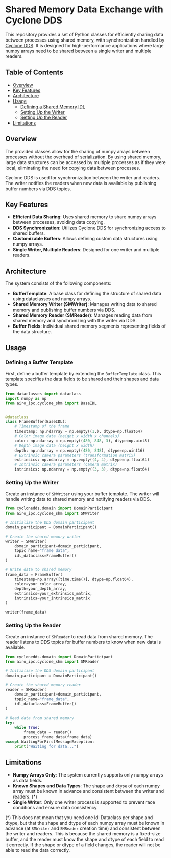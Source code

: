 # Shared Memory Data Exchange with Cyclone DDS

This repository provides a set of Python classes for efficiently sharing data between processes using shared memory,
with synchronization handled by [Cyclone DDS](https://projects.eclipse.org/projects/iot.cyclonedds). It is designed for
high-performance applications where large numpy arrays need to be shared between a single writer and multiple readers.

## Table of Contents

- [Overview](#overview)
- [Key Features](#key-features)
- [Architecture](#architecture)
- [Usage](#usage)
    - [Defining a Shared Memory IDL](#defining-a-buffer-template)
    - [Setting Up the Writer](#setting-up-the-writer)
    - [Setting Up the Reader](#setting-up-the-reader)
- [Limitations](#limitations)

## Overview

The provided classes allow for the sharing of numpy arrays between processes without the overhead of serialization. By
using shared memory, large data structures can be accessed by multiple processes as if they were local, eliminating the
need for copying data between processes.

Cyclone DDS is used for synchronization between the writer and readers. The writer notifies the readers when new data is
available by publishing buffer numbers via DDS topics.

## Key Features

- **Efficient Data Sharing**: Uses shared memory to share numpy arrays between processes, avoiding data copying.
- **DDS Synchronization**: Utilizes Cyclone DDS for synchronizing access to shared buffers.
- **Customizable Buffers**: Allows defining custom data structures using numpy arrays.
- **Single Writer, Multiple Readers**: Designed for one writer and multiple readers.

## Architecture

The system consists of the following components:

- **BufferTemplate**: A base class for defining the structure of shared data using dataclasses and numpy arrays.
- **Shared Memory Writer (SMWriter)**: Manages writing data to shared memory and publishing buffer numbers via DDS.
- **Shared Memory Reader (SMReader)**: Manages reading data from shared memory and synchronizing with the writer via
  DDS.
- **Buffer Fields**: Individual shared memory segments representing fields of the data structure.

## Usage

### Defining a Buffer Template

First, define a buffer template by extending the `BufferTemplate` class. This template specifies the data fields to be
shared and their shapes and data types.

```python
from dataclasses import dataclass
import numpy as np
from airo_ipc.cyclone_shm import BaseIDL


@dataclass
class FrameBuffer(BaseIDL):
    # Timestamp of the frame
    timestamp: np.ndarray = np.empty((1,), dtype=np.float64)
    # Color image data (height x width x channels)
    color: np.ndarray = np.empty((480, 848, 3), dtype=np.uint8)
    # Depth image data (height x width)
    depth: np.ndarray = np.empty((480, 848), dtype=np.uint16)
    # Extrinsic camera parameters (transformation matrix)
    extrinsics: np.ndarray = np.empty((4, 4), dtype=np.float64)
    # Intrinsic camera parameters (camera matrix)
    intrinsics: np.ndarray = np.empty((3, 3), dtype=np.float64)
```

### Setting Up the Writer

Create an instance of `SMWriter` using your buffer template. The writer will handle writing data to shared memory and
notifying readers via DDS.

```python
from cyclonedds.domain import DomainParticipant
from airo_ipc.cyclone_shm import SMWriter

# Initialize the DDS domain participant
domain_participant = DomainParticipant()

# Create the shared memory writer
writer = SMWriter(
    domain_participant=domain_participant,
    topic_name="frame_data",
    idl_dataclass=FrameBuffer()
)

# Write data to shared memory
frame_data = FrameBuffer(
    timestamp=np.array([time.time()], dtype=np.float64),
    color=your_color_array,
    depth=your_depth_array,
    extrinsics=your_extrinsics_matrix,
    intrinsics=your_intrinsics_matrix
)

writer(frame_data)
```

### Setting Up the Reader

Create an instance of `SMReader` to read data from shared memory. The reader listens to DDS topics for buffer numbers to
know when new data is available.

```python
from cyclonedds.domain import DomainParticipant
from airo_ipc.cyclone_shm import SMReader

# Initialize the DDS domain participant
domain_participant = DomainParticipant()

# Create the shared memory reader
reader = SMReader(
    domain_participant=domain_participant,
    topic_name="frame_data",
    idl_dataclass=FrameBuffer()
)

# Read data from shared memory
try:
    while True:
        frame_data = reader()
        process_frame_data(frame_data)
except WaitingForFirstMessageException:
    print("Waiting for data...")
```

## Limitations

- **Numpy Arrays Only**: The system currently supports only numpy arrays as data fields.
- **Known Shapes and Data Types**: The shape and `dtype` of each numpy array must be known in advance and consistent
  between the writer and readers. (\*)
- **Single Writer**: Only one writer process is supported to prevent race conditions and ensure data consistency.

\(*) This does not mean that you need one Idl Dataclass per shape and dtype, but that the shape and dtype of each numpy
array must be known in advance (at `SMWriter` and `SMReader` creation time)
and consistent between the writer and readers. This is because the shared memory is a fixed-size buffer, and the reader
must know the shape and dtype of each field to read it correctly. If the shape or dtype of a field changes, the reader
will not be able to read the data correctly.